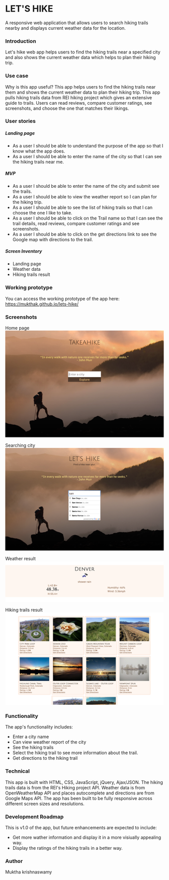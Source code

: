 # LET'S HIKE
A responsive web application that allows users to search hiking trails nearby and displays current weather data for the location.

### Introduction
Let's hike web app helps users to find the hiking trails near a specified city and also shows the current weather data which helps to plan their hiking trip. 

### Use case
Why is this app useful? This app helps users to find the hiking trails near them and shows the current weather data to plan their hiking trip. This app pulls hiking trails data from REI hiking project which gives an extensive guide to trails. Users can read reviews, compare customer ratings, see screenshots, and choose the one that matches their likings.

### User stories

##### Landing page
* As a user I should be able to understand the purpose of the app so that I know what the app does.
* As a user I should be able to enter the name of the city so that I can see the hiking trails near me.

##### MVP
* As a user I should be able to enter the name of the city and submit see the trails.
* As a user I should be able to view the weather report so I can plan for the hiking trip.
* As a user I should be able to see the list of hiking trails so that I can choose the one I like to take.
* As a user I should be able to click on the Trail name so that I can see the trail details, read reviews, compare customer ratings and see screenshots.
* As a user I should be able to click on the get directions link to see the Google map with directions to the trail.

##### Screen Inventory
* Landing page
* Weather data
* Hiking trails result

### Working prototype
You can access the working prototype of the app here:
https://mukthak.github.io/lets-hike/

### Screenshots
Home page
![Home page](https://github.com/mukthaK/lets-hike/blob/master/images/screenshots/home-page.png)

Searching city
![Searching city](https://github.com/mukthaK/lets-hike/blob/master/images/screenshots/city-search.png)

Weather result
![Weather result](https://github.com/mukthaK/lets-hike/blob/master/images/screenshots/weather-result.png)

Hiking trails result
![Hiking trails result](https://github.com/mukthaK/lets-hike/blob/master/images/screenshots/hiking-trails-result.png)

### Functionality
The app's functionality includes:
* Enter a city name
* Can view weather report of the city
* See the hiking trails
* Select the hiking trail to see more information about the trail.
* Get directions to the hiking trail

### Technical
This app is built with HTML, CSS, JavaScript, jQuery, Ajax/JSON. The hiking trails data is from the REI's Hiking project API. Weather data is from OpenWeatherMap API and places autocomplete and directions are from Google Maps API. The app has been built to be fully responsive across different screen sizes and resolutions.

### Development Roadmap
This is v1.0 of the app, but future enhancements are expected to include:
* Get more wather information and display it in a more visiually appealing way.
* Display the ratings of the hiking trails in a better way.

### Author
Muktha krishnaswamy


